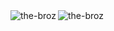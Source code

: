 <div>
  <img align="left" src="https://github-readme-stats.vercel.app/api/top-langs?username=the-broz&show_icons=true&theme=dark&locale=en&layout=compact" alt="the-broz" style="display:inline" />
<img align="center" src="https://github-readme-streak-stats.herokuapp.com/?user=the-broz&theme=dark" alt="the-broz" style="display:inline" />
</div>
